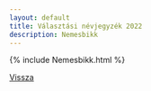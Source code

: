 ```yaml
---
layout: default
title: Választási névjegyzék 2022
description: Nemesbikk
---
```


{% include Nemesbikk.html %}

[Vissza](./)